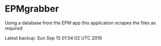 # EPMgrabber
Using a database from the EPM app this application scrapes the files as required


Latest backup: Sun Sep 15 01:54:02 UTC 2019
